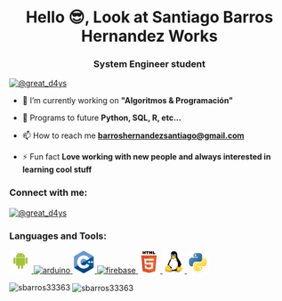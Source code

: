 <h1 align="center">Hello 😎, Look at Santiago Barros Hernandez Works</h1>
<h3 align="center">System Engineer student</h3>

<p align="left"> <a href="https://twitter.com/@great_d4ys" target="blank"><img src="https://img.shields.io/twitter/follow/@great_d4ys?logo=twitter&style=for-the-badge" alt="@great_d4ys" /></a> </p>

- 🔭 I’m currently working on **"Algoritmos & Programación"**

- 🌱 Programs to future **Python, SQL, R, etc...**

- 📫 How to reach me **barroshernandezsantiago@gmail.com**

- ⚡ Fun fact **Love working with new people and always interested in learning cool stuff**

<h3 align="left">Connect with me:</h3>
<p align="left">
<a href="https://twitter.com/@great_d4ys" target="blank"><img align="center" src="https://raw.githubusercontent.com/rahuldkjain/github-profile-readme-generator/master/src/images/icons/Social/twitter.svg" alt="@great_d4ys" height="30" width="40" /></a>
</p>

<h3 align="left">Languages and Tools:</h3>
<p align="left"> <a href="https://developer.android.com" target="_blank" rel="noreferrer"> <img src="https://raw.githubusercontent.com/devicons/devicon/master/icons/android/android-original-wordmark.svg" alt="android" width="40" height="40"/> </a> <a href="https://www.arduino.cc/" target="_blank" rel="noreferrer"> <img src="https://cdn.worldvectorlogo.com/logos/arduino-1.svg" alt="arduino" width="40" height="40"/> </a> <a href="https://www.w3schools.com/cpp/" target="_blank" rel="noreferrer"> <img src="https://raw.githubusercontent.com/devicons/devicon/master/icons/cplusplus/cplusplus-original.svg" alt="cplusplus" width="40" height="40"/> </a> <a href="https://firebase.google.com/" target="_blank" rel="noreferrer"> <img src="https://www.vectorlogo.zone/logos/firebase/firebase-icon.svg" alt="firebase" width="40" height="40"/> </a> <a href="https://www.w3.org/html/" target="_blank" rel="noreferrer"> <img src="https://raw.githubusercontent.com/devicons/devicon/master/icons/html5/html5-original-wordmark.svg" alt="html5" width="40" height="40"/> </a> <a href="https://www.linux.org/" target="_blank" rel="noreferrer"> <img src="https://raw.githubusercontent.com/devicons/devicon/master/icons/linux/linux-original.svg" alt="linux" width="40" height="40"/> </a> <a href="https://www.python.org" target="_blank" rel="noreferrer"> <img src="https://raw.githubusercontent.com/devicons/devicon/master/icons/python/python-original.svg" alt="python" width="40" height="40"/> </a> </p>

<p><img align="left" src="https://github-readme-stats.vercel.app/api/top-langs?username=sbarros33363&show_icons=true&theme=dark&locale=en&layout=compact" alt="sbarros33363" /></p>

<p>&nbsp;<img align="center" src="https://github-readme-stats.vercel.app/api?username=sbarros33363&show_icons=true&locale=en" alt="sbarros33363" /></p>
